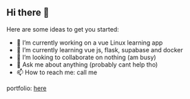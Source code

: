 ## Hi there 👋

Here are some ideas to get you started:

- 🔭 I’m currently working on a vue Linux learning app
- 🌱 I’m currently learning vue js, flask, supabase and docker
- 👯 I’m looking to collaborate on nothing (am busy)
- 💬 Ask me about anything (probably cant help tho)
- 📫 How to reach me: call me 

portfolio: [here](https://raycaster.domovprojekt.com/desktop.html)

